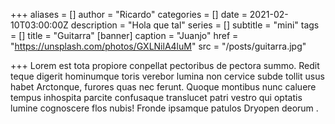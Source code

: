 +++
aliases = []
author = "Ricardo"
categories = []
date = 2021-02-10T03:00:00Z
description = "Hola que tal"
series = []
subtitle = "mini"
tags = []
title = "Guitarra"
[banner]
caption = "Juanjo"
href = "https://unsplash.com/photos/GXLNilA4luM"
src = "/posts/guitarra.jpg"

+++
Lorem est tota propiore conpellat pectoribus de pectora summo. <!--more-->Redit teque digerit hominumque toris verebor lumina non cervice subde tollit usus habet Arctonque, furores quas nec ferunt. Quoque montibus nunc caluere tempus inhospita parcite confusaque translucet patri vestro qui optatis lumine cognoscere flos nubis! Fronde ipsamque patulos Dryopen deorum  .